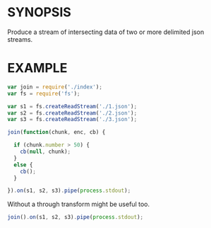# SYNOPSIS
Produce a stream of intersecting data of two or more delimited json streams.

# EXAMPLE
```js
var join = require('./index');
var fs = require('fs');

var s1 = fs.createReadStream('./1.json');
var s2 = fs.createReadStream('./2.json');
var s3 = fs.createReadStream('./3.json');

join(function(chunk, enc, cb) {

  if (chunk.number > 50) {
    cb(null, chunk);
  }
  else {
    cb();
  }

}).on(s1, s2, s3).pipe(process.stdout);
```

Without a through transform might be useful too.
```js
join().on(s1, s2, s3).pipe(process.stdout);
```

